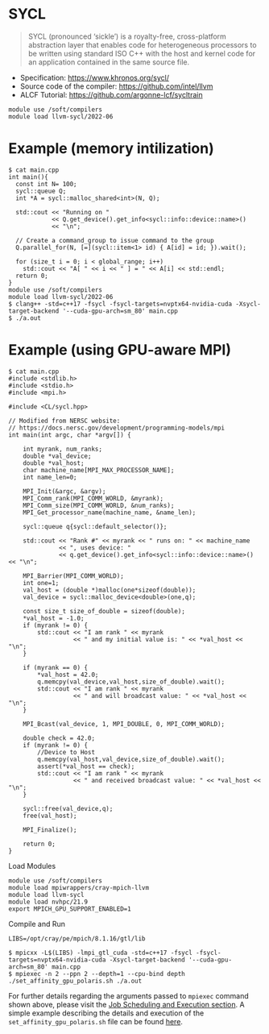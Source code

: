 # SYCL 

>SYCL (pronounced ‘sickle’) is a royalty-free, cross-platform abstraction layer that enables code for heterogeneous processors to be written using standard ISO C++ with the host and kernel code for an application contained in the same source file. 

- Specification: https://www.khronos.org/sycl/
- Source code of the compiler: https://github.com/intel/llvm
- ALCF Tutorial: https://github.com/argonne-lcf/sycltrain

```
module use /soft/compilers
module load llvm-sycl/2022-06 
```

# Example (memory intilization)

```
$ cat main.cpp
int main(){
  const int N= 100;
  sycl::queue Q;
  int *A = sycl::malloc_shared<int>(N, Q);

  std::cout << "Running on "
            << Q.get_device().get_info<sycl::info::device::name>()
            << "\n";

  // Create a command_group to issue command to the group
  Q.parallel_for(N, [=](sycl::item<1> id) { A[id] = id; }).wait();

  for (size_t i = 0; i < global_range; i++)
    std::cout << "A[ " << i << " ] = " << A[i] << std::endl;
  return 0;
}
module use /soft/compilers
module load llvm-sycl/2022-06 
$ clang++ -std=c++17 -fsycl -fsycl-targets=nvptx64-nvidia-cuda -Xsycl-target-backend '--cuda-gpu-arch=sm_80' main.cpp
$ ./a.out
```

# Example (using GPU-aware MPI)

```
$ cat main.cpp
#include <stdlib.h>
#include <stdio.h>
#include <mpi.h>

#include <CL/sycl.hpp>

// Modified from NERSC website: 
// https://docs.nersc.gov/development/programming-models/mpi
int main(int argc, char *argv[]) {

    int myrank, num_ranks;
    double *val_device;
    double *val_host;
    char machine_name[MPI_MAX_PROCESSOR_NAME];
    int name_len=0;

    MPI_Init(&argc, &argv);
    MPI_Comm_rank(MPI_COMM_WORLD, &myrank);
    MPI_Comm_size(MPI_COMM_WORLD, &num_ranks);
    MPI_Get_processor_name(machine_name, &name_len);

    sycl::queue q{sycl::default_selector()};

    std::cout << "Rank #" << myrank << " runs on: " << machine_name
              << ", uses device: "
              << q.get_device().get_info<sycl::info::device::name>() << "\n";

    MPI_Barrier(MPI_COMM_WORLD);
    int one=1;
    val_host = (double *)malloc(one*sizeof(double));
    val_device = sycl::malloc_device<double>(one,q);

    const size_t size_of_double = sizeof(double);
    *val_host = -1.0;
    if (myrank != 0) {
        std::cout << "I am rank " << myrank
                  << " and my initial value is: " << *val_host << "\n";
    }

    if (myrank == 0) {
        *val_host = 42.0;
        q.memcpy(val_device,val_host,size_of_double).wait();
        std::cout << "I am rank " << myrank
                  << " and will broadcast value: " << *val_host << "\n";
    }

    MPI_Bcast(val_device, 1, MPI_DOUBLE, 0, MPI_COMM_WORLD);

    double check = 42.0;
    if (myrank != 0) {
        //Device to Host    
        q.memcpy(val_host,val_device,size_of_double).wait();
        assert(*val_host == check);
        std::cout << "I am rank " << myrank
                  << " and received broadcast value: " << *val_host << "\n";
    }

    sycl::free(val_device,q);
    free(val_host);

    MPI_Finalize();

    return 0;
}
```

Load Modules

```
module use /soft/compilers
module load mpiwrappers/cray-mpich-llvm
module load llvm-sycl
module load nvhpc/21.9
export MPICH_GPU_SUPPORT_ENABLED=1
```

Compile and Run

```
LIBS=/opt/cray/pe/mpich/8.1.16/gtl/lib

$ mpicxx -L$(LIBS) -lmpi_gtl_cuda -std=c++17 -fsycl -fsycl-targets=nvptx64-nvidia-cuda -Xsycl-target-backend '--cuda-gpu-arch=sm_80' main.cpp
$ mpiexec -n 2 --ppn 2 --depth=1 --cpu-bind depth ./set_affinity_gpu_polaris.sh ./a.out
```
For further details regarding the arguments passed to `mpiexec` command shown above, please visit the [Job Scheduling and Execution section](./job-and-queue-scheduling.md). A simple example describing the details and execution of the `set_affinity_gpu_polaris.sh` file can be found [here](https://github.com/argonne-lcf/GettingStarted/tree/master/Examples/Polaris/affinity_omp).

